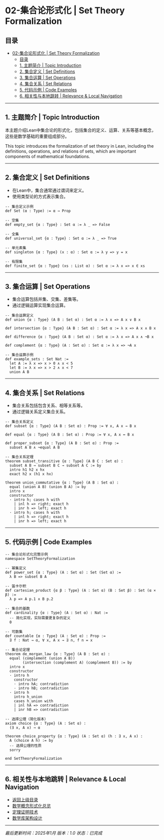 # 02-集合论形式化 | Set Theory Formalization

## 目录

- [02-集合论形式化 | Set Theory Formalization](#02-集合论形式化--set-theory-formalization)
  - [目录](#目录)
  - [1. 主题简介 | Topic Introduction](#1-主题简介--topic-introduction)
  - [2. 集合定义 | Set Definitions](#2-集合定义--set-definitions)
  - [3. 集合运算 | Set Operations](#3-集合运算--set-operations)
  - [4. 集合关系 | Set Relations](#4-集合关系--set-relations)
  - [5. 代码示例 | Code Examples](#5-代码示例--code-examples)
  - [6. 相关性与本地跳转 | Relevance \& Local Navigation](#6-相关性与本地跳转--relevance--local-navigation)

---

## 1. 主题简介 | Topic Introduction

本主题介绍Lean中集合论的形式化，包括集合的定义、运算、关系等基本概念，这些是数学基础的重要组成部分。

This topic introduces the formalization of set theory in Lean, including the definitions, operations, and relations of sets, which are important components of mathematical foundations.

---

## 2. 集合定义 | Set Definitions

- 在Lean中，集合通常通过谓词来定义。
- 使用类型论的方式表示集合。

```lean
-- 集合定义示例
def Set (α : Type) := α → Prop

-- 空集
def empty_set {α : Type} : Set α := λ _ => False

-- 全集
def universal_set {α : Type} : Set α := λ _ => True

-- 单元素集
def singleton {α : Type} (x : α) : Set α := λ y => y = x

-- 有限集
def finite_set {α : Type} (xs : List α) : Set α := λ x => x ∈ xs
```

---

## 3. 集合运算 | Set Operations

- 集合运算包括并集、交集、差集等。
- 通过逻辑运算实现集合运算。

```lean
-- 集合运算定义
def union {α : Type} (A B : Set α) : Set α := λ x => A x ∨ B x

def intersection {α : Type} (A B : Set α) : Set α := λ x => A x ∧ B x

def difference {α : Type} (A B : Set α) : Set α := λ x => A x ∧ ¬B x

def complement {α : Type} (A : Set α) : Set α := λ x => ¬A x

-- 集合运算示例
def example_sets : Set Nat :=
  let A := λ x => x > 0 ∧ x < 5
  let B := λ x => x > 2 ∧ x < 7
  union A B
```

---

## 4. 集合关系 | Set Relations

- 集合关系包括包含关系、相等关系等。
- 通过逻辑关系定义集合关系。

```lean
-- 集合关系定义
def subset {α : Type} (A B : Set α) : Prop := ∀ x, A x → B x

def equal {α : Type} (A B : Set α) : Prop := ∀ x, A x ↔ B x

def proper_subset {α : Type} (A B : Set α) : Prop := 
  subset A B ∧ ¬equal A B

-- 集合关系定理
theorem subset_transitive {α : Type} (A B C : Set α) : 
  subset A B → subset B C → subset A C := by
  intro h1 h2 x hx
  exact h2 x (h1 x hx)

theorem union_commutative {α : Type} (A B : Set α) : 
  equal (union A B) (union B A) := by
  intro x
  constructor
  · intro h; cases h with
    | inl h => right; exact h
    | inr h => left; exact h
  · intro h; cases h with
    | inl h => right; exact h
    | inr h => left; exact h
```

---

## 5. 代码示例 | Code Examples

```lean
-- 集合论形式化完整示例
namespace SetTheoryFormalization

-- 幂集定义
def power_set {α : Type} (A : Set α) : Set (Set α) := 
  λ B => subset B A

-- 笛卡尔积
def cartesian_product {α β : Type} (A : Set α) (B : Set β) : Set (α × β) :=
  λ p => A p.1 ∧ B p.2

-- 集合的基数
def cardinality {α : Type} (A : Set α) : Nat :=
  -- 简化实现，实际需要更复杂的定义
  0

-- 可数集
def countable {α : Type} (A : Set α) : Prop :=
  ∃ f : Nat → α, ∀ x, A x → ∃ n, f n = x

-- 集合论定理
theorem de_morgan_law {α : Type} (A B : Set α) : 
  equal (complement (union A B)) 
        (intersection (complement A) (complement B)) := by
  intro x
  constructor
  · intro h
    constructor
    · intro hA; contradiction
    · intro hB; contradiction
  · intro h
    intro h_union
    cases h_union with
    | inl hA => contradiction
    | inr hB => contradiction

-- 选择公理（简化版本）
axiom choice {α : Type} (A : Set α) : 
  (∃ x, A x) → α

theorem choice_property {α : Type} (A : Set α) (h : ∃ x, A x) : 
  A (choice A h) := by
  -- 选择公理的性质
  sorry

end SetTheoryFormalization
```

---

## 6. 相关性与本地跳转 | Relevance & Local Navigation

- [返回上级目录](../01-总览.md)
- [数学概念形式化总览](01-总览.md)
- [定理证明技术](../03-定理证明技术/01-总览.md)
- [数学库架构设计](../02-数学库架构设计/01-总览.md)

---

*最后更新时间：2025年1月*
*版本：1.0*
*状态：已完成*
